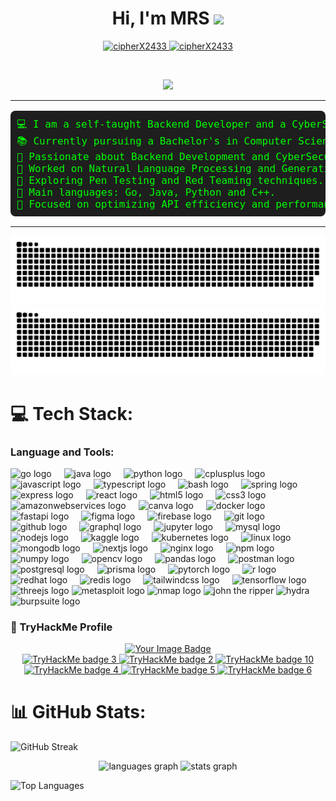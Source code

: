 <h1 align="center">
Hi, I'm MRS
	<a href="https://github.com/cipherX2433" target="_self">
		<img src="https://media.giphy.com/media/hvRJCLFzcasrR4ia7z/giphy.gif" width="30">
	</a>
</h1>
<p align="center">
	<a href="https://github.com/">
		<img src="https://komarev.com/ghpvc/?username=cipherX2433&amp;label=Profile%20views&amp;color=0e75b6&amp;style=flat" alt="cipherX2433">
	</a>
	<a href="https://github.com/cipherX2433">
		<img src="https://img.shields.io/github/followers/cipherX2433?label=Followers" alt="cipherX2433">
	</a>
</p>
<br>
<p align="center">
	<a href="https://github.com/cipherX">
		<img src="https://readme-typing-svg.herokuapp.com?lines=Computer+Science+Student;Full+Stack+Web+Developer;Freelancer;CyberSec%20|%20Red%20Team%20|%20Pen%20Test;Always%20learning%20new%20things&amp;center=true&amp;width=380&amp;height=45">
	</a>
</p>
<hr>
<pre style="background-color: #1e1e1e; color: #00ff00; padding: 10px; font-size: 16px; border-radius: 8px;">
💻 I am a self-taught Backend Developer and a CyberSecurity student.
📚 Currently pursuing a Bachelor's in Computer Science at VIT University.
📝 Passionate about Backend Development and CyberSecurity.
🔭 Worked on Natural Language Processing and Generative AI.
🌱 Exploring Pen Testing and Red Teaming techniques.
🌟 Main languages: Go, Java, Python and C++.
🚀 Focused on optimizing API efficiency and performance.
</pre>
<hr>

<!-- <img align="right" alt="Hacker" width="350" src= "https://media.tenor.com/images/b09a5c53026b5b30935947f380107bdc/tenor.gif"><br> -->
<!-- Snake animation -->
<div align="center">
  <img alt="Snake animation dark mode" src="https://raw.githubusercontent.com/migueltc13/migueltc13/main/.github/images/github-snake-dark.svg#gh-dark-mode-only"/>
  <img alt="Snake animation light mode" src="https://raw.githubusercontent.com/migueltc13/migueltc13/main/.github/images/github-contribution-grid-snake.svg#gh-light-mode-only"/>
</div>

###
# 💻 Tech Stack:
<h3 align="left">Language and Tools:</h3>

<div align="left">
  <img src="https://cdn.simpleicons.org/go/00ADD8" height="30" alt="go logo"  />
  <img width="12" />
  <img src="https://cdn.jsdelivr.net/gh/devicons/devicon/icons/java/java-original.svg" height="30" alt="java logo"  />
  <img width="12" />
  <img src="https://cdn.simpleicons.org/python/3776AB" height="30" alt="python logo"  />
  <img width="12" />
  <img src="https://cdn.simpleicons.org/c++/00599C" height="30" alt="cplusplus logo"  />
  <img width="12" />
  <img src="https://cdn.simpleicons.org/javascript/F7DF1E" height="30" alt="javascript logo"  />
  <img width="12" />
  <img src="https://cdn.simpleicons.org/typescript/3178C6" height="30" alt="typescript logo"  />
  <img width="12" />
  <img src="https://cdn.simpleicons.org/gnubash/4EAA25" height="30" alt="bash logo"  />
  <img width="12" />
  <img src="https://cdn.simpleicons.org/spring/6DB33F" height="30" alt="spring logo"  />
  <img width="12" />
  <img src="https://cdn.simpleicons.org/express/000000" height="30" alt="express logo"  />
  <img width="12" />
  <img src="https://cdn.simpleicons.org/react/61DAFB" height="30" alt="react logo"  />
  <img width="12" />
  <img src="https://cdn.simpleicons.org/html5/E34F26" height="30" alt="html5 logo"  />
  <img width="12" />
  <img src="https://cdn.simpleicons.org/css3/1572B6" height="30" alt="css3 logo"  />
  <img width="12" />
  <img src="https://cdn.jsdelivr.net/gh/devicons/devicon/icons/amazonwebservices/amazonwebservices-line-wordmark.svg" height="30" alt="amazonwebservices logo"  />
  <img width="12" />
  <img src="https://cdn.simpleicons.org/canva/00C4CC" height="30" alt="canva logo"  />
  <img width="12" />
  <img src="https://cdn.simpleicons.org/docker/2496ED" height="30" alt="docker logo"  />
  <img width="12" />
  <img src="https://cdn.simpleicons.org/fastapi/009688" height="30" alt="fastapi logo"  />
  <img width="12" />
  <img src="https://cdn.simpleicons.org/figma/F24E1E" height="30" alt="figma logo"  />
  <img width="12" />
  <img src="https://cdn.simpleicons.org/firebase/FFCA28" height="30" alt="firebase logo"  />
  <img width="12" />
  <img src="https://cdn.simpleicons.org/git/F05032" height="30" alt="git logo"  />
  <img width="12" />
  <img src="https://cdn.simpleicons.org/github/181717" height="30" alt="github logo"  />
  <img width="12" />
  <img src="https://cdn.simpleicons.org/graphql/E10098" height="30" alt="graphql logo"  />
  <img width="12" />
  <img src="https://cdn.simpleicons.org/jupyter/F37626" height="30" alt="jupyter logo"  />
  <img width="12" />
  <img src="https://cdn.simpleicons.org/mysql/4479A1" height="30" alt="mysql logo"  />
  <img width="12" />
  <img src="https://cdn.simpleicons.org/nodedotjs/339933" height="30" alt="nodejs logo"  />
  <img width="12" />
  <img src="https://cdn.simpleicons.org/kaggle/20BEFF" height="30" alt="kaggle logo"  />
  <img width="12" />
  <img src="https://cdn.simpleicons.org/kubernetes/326CE5" height="30" alt="kubernetes logo"  />
  <img width="12" />
  <img src="https://cdn.simpleicons.org/linux/FCC624" height="30" alt="linux logo"  />
  <img width="12" />
  <img src="https://cdn.simpleicons.org/mongodb/47A248" height="30" alt="mongodb logo"  />
  <img width="12" />
  <img src="https://cdn.simpleicons.org/nextdotjs/000000" height="30" alt="nextjs logo"  />
  <img width="12" />
  <img src="https://cdn.simpleicons.org/nginx/009639" height="30" alt="nginx logo"  />
  <img width="12" />
  <img src="https://cdn.simpleicons.org/npm/CB3837" height="30" alt="npm logo"  />
  <img width="12" />
  <img src="https://cdn.jsdelivr.net/gh/devicons/devicon/icons/numpy/numpy-original.svg" height="30" alt="numpy logo"  />
  <img width="12" />
  <img src="https://cdn.simpleicons.org/opencv/5C3EE8" height="30" alt="opencv logo"  />
  <img width="12" />
  <img src="https://cdn.jsdelivr.net/gh/devicons/devicon/icons/pandas/pandas-original.svg" height="30" alt="pandas logo"  />
  <img width="12" />
  <img src="https://cdn.simpleicons.org/postman/FF6C37" height="30" alt="postman logo"  />
  <img width="12" />
  <img src="https://cdn.simpleicons.org/postgresql/4169E1" height="30" alt="postgresql logo"  />
  <img width="12" />
  <img src="https://cdn.simpleicons.org/prisma/2D3748" height="30" alt="prisma logo"  />
  <img width="12" />
  <img src="https://cdn.simpleicons.org/pytorch/EE4C2C" height="30" alt="pytorch logo"  />
  <img width="12" />
  <img src="https://cdn.simpleicons.org/r/276DC3" height="30" alt="r logo"  />
  <img width="12" />
  <img src="https://cdn.simpleicons.org/redhat/EE0000" height="30" alt="redhat logo"  />
  <img width="12" />
  <img src="https://cdn.simpleicons.org/redis/DC382D" height="30" alt="redis logo"  />
  <img width="12" />
  <img src="https://cdn.simpleicons.org/tailwindcss/06B6D4" height="30" alt="tailwindcss logo"  />
  <img width="12" />
  <img src="https://cdn.simpleicons.org/tensorflow/FF6F00" height="30" alt="tensorflow logo"  />
  <img width="12" />
  <img src="https://cdn.simpleicons.org/threedotjs/000000" height="30" alt="threejs logo"  />
  <img src="https://cdn.simpleicons.org/metasploit/3e4d78" height="30" alt="metasploit logo"  />
  <img src="https://img.shields.io/badge/Nmap-0078D7?style=for-the-badge&logo=nmap&logoColor=white" height="30" alt="nmap logo" />
  <img src="https://img.shields.io/badge/John%20the%20Ripper-Gold?style=for-the-badge" height="30" alt="john the ripper" />
  <img src="https://img.shields.io/badge/Hydra-000000?style=for-the-badge" height="30" alt="hydra" />
<img src="https://cdn.simpleicons.org/burpsuite/FF5733" height="30" alt="burpsuite logo"  />
</div>

### 🎯 TryHackMe Profile
<!-- TryHackMe Profile and Badges -->
<div align="center">
  <!-- <script src="https://tryhackme.com/badge/415141"></script> -->
 <a target="_blank" href="https://tryhackme.com/p/mrsspy"><img src="https://tryhackme-badges.s3.amazonaws.com/wh04m1i.png" alt="Your Image Badge" />
</div>
<div align="center">
  <a target="_blank" href="https://tryhackme.com/mrsspy/badges/network-fundamentals">
	  <img title="Network Fundamentals" alt="TryHackMe badge 3" src="https://tryhackme.com/img/badges/networkfundamentals.svg" width="100">
  </a>
  <a target="_blank" href="https://tryhackme.com/your-username/badges/webbed">
    <img title="Webbed" alt="TryHackMe badge 2" src="https://tryhackme.com/img/badges/webbed.svg" width="100">
  </a>
  <a target="_blank" href="https://tryhackme.com/mrsspy/badges/terminaled">
	  <img title="Terminaled" alt="TryHackMe badge 10" src="https://tryhackme.com/img/badges/linux.svg" width="100">
  </a>
  <a target="_blank" href="https://tryhackme.com/your-username/badges/world-wide-web">
    <img title="World Wide Web" alt="TryHackMe badge 4" src="https://tryhackme.com/img/badges/howthewebworks.svg" width="100">
  </a>
  <a target="_blank" href="https://tryhackme.com/your-username/badges/7-day-streak">
    <img title="7 Day Streak" alt="TryHackMe badge 5" src="https://tryhackme.com/img/badges/streak7.svg" width="100">
  </a>
  <a target="_blank" href="https://tryhackme.com/your-username/badges/30-day-streak">
    <img title="30 Day Streak" alt="TryHackMe badge 6" src="https://tryhackme.com/img/badges/streak30.svg" width="100">
  </a>
</div>

# 📊 GitHub Stats:

 ![GitHub Streak](https://github-readme-streak-stats.herokuapp.com/?user=cipherX2433&theme=dark&hide_border=false) <br>

<div align="center">
  <img src="https://github-readme-stats.vercel.app/api/top-langs?username=cipherX2433&locale=en&hide_title=false&layout=compact&card_width=320&langs_count=5&theme=dracula&hide_border=false" height="150" alt="languages graph"  />
<img src="https://github-readme-stats.vercel.app/api?username=cipherX2433&hide_title=false&hide_rank=false&show_icons=true&include_all_commits=true&count_private=true&disable_animations=false&theme=dracula&locale=en&hide_border=false" height="150" alt="stats graph"  />
</div>


 
![Top Languages](https://github-readme-stats.vercel.app/api/top-langs/?username=cipherX2433&theme=dark&hide_border=false&include_all_commits=true&count_private=true&layout=compact)


###

